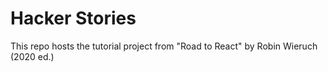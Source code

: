 <h1>Hacker Stories</h1>

This repo hosts the tutorial project from "Road to React" by Robin Wieruch (2020 ed.)
